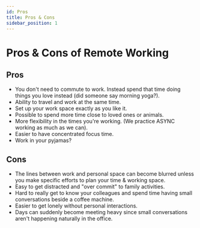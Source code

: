 ```yaml
---
id: Pros
title: Pros & Cons
sidebar_position: 1
---
```


# Pros & Cons of Remote Working

## Pros
 - You don't need to commute to work. Instead spend that time doing things you love instead (did someone say morning yoga?).
 - Ability to travel and work at the same time.
 - Set up your work space exactly as you like it.
 - Possible to spend more time close to loved ones or animals.
 - More flexibility in the times you're working. (We practice ASYNC working as much as we can).
 - Easier to have concentrated focus time.
 - Work in your pyjamas?

 ## Cons
 - The lines between work and personal space can become blurred unless you make specific efforts to plan your time & working space.
 - Easy to get distracted and "over commit" to family activities.
 - Hard to really get to know your colleagues and spend time having small conversations beside a coffee machine.
 - Easier to get lonely without personal interactions.
 - Days can suddenly become meeting heavy since small conversations aren't happening naturally in the office.